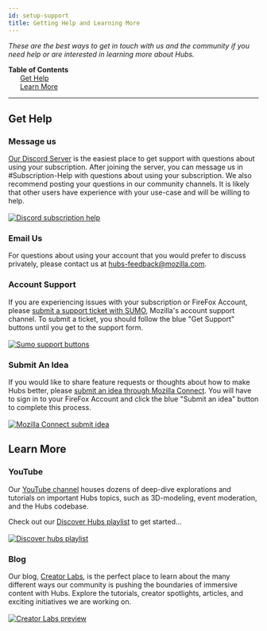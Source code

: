 ```yaml
---
id: setup-support
title: Getting Help and Learning More
---
```


_These are the best ways to get in touch with us and the community if you need help or are interested in learning more about Hubs._

**Table of Contents**\
&nbsp;&nbsp;&nbsp;&nbsp;&nbsp;&nbsp;[Get Help](#get-help)\
&nbsp;&nbsp;&nbsp;&nbsp;&nbsp;&nbsp;[Learn More](#learn-more)

---

## Get Help

### Message us

[Our Discord Server](https://discord.gg/hubs-498741086295031808) is the easiest place to get support with questions about using your subscription. After joining the server, you can message us in #Subscription-Help with questions about using your subscription. We also recommend posting your questions in our community channels. It is likely that other users have experience with your use-case and will be willing to help.
<br></br>
[<img src="img/discord-support.png" alt="Discord subscription help">](https://discord.gg/hubs-498741086295031808)

### Email Us

For questions about using your account that you would prefer to discuss privately, please contact us at [hubs-feedback@mozilla.com](mailto:hubs-feedback@mozilla.com).

### Account Support

If you are experiencing issues with your subscription or FireFox Account, please [submit a support ticket with SUMO](https://support.mozilla.org/en-US/products/hubs), Mozilla's account support channel. To submit a ticket, you should follow the blue "Get Support" buttons until you get to the support form.
<br></br>
[<img src="img/sumo-support.png" alt="Sumo support buttons">](https://support.mozilla.org/en-US/products/hubs)

### Submit An Idea

If you would like to share feature requests or thoughts about how to make Hubs better, please [submit an idea through Mozilla Connect](https://connect.mozilla.org/t5/ideas/idb-p/ideas/label-name/hubs). You will have to sign in to your FireFox Account and click the blue "Submit an idea" button to complete this process.
<br></br>
[<img src="img/connect-button.png" alt="Mozilla Connect submit idea">](https://connect.mozilla.org/t5/ideas/idb-p/ideas/label-name/hubs)

## Learn More

### YouTube

Our [YouTube channel](https://youtube.com/@MozillaHubs) houses dozens of deep-dive explorations and tutorials on important Hubs topics, such as 3D-modeling, event moderation, and the Hubs codebase.

Check out our [Discover Hubs playlist](https://youtube.com/playlist?list=PLCxaiaRxTL6_V88JFYb6tOPkHCKjnH2BK) to get started...
<br></br>
[<img src="img/discover-hubs.png" alt="Discover hubs playlist">](https://youtube.com/playlist?list=PLCxaiaRxTL6_V88JFYb6tOPkHCKjnH2BK)

### Blog

Our blog, [Creator Labs](https://hubs.mozilla.com/labs/), is the perfect place to learn about the many different ways our community is pushing the boundaries of immersive content with Hubs. Explore the tutorials, creator spotlights, articles, and exciting initiatives we are working on.
<br></br>
[<img src="img/creator-labs.png" alt="Creator Labs preview">](https://hubs.mozilla.com/labs/)

